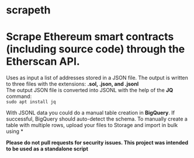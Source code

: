 # scrapeth
# Scrape Ethereum smart contracts (including source code) through the Etherscan API.

Uses as input a list of addresses stored in a JSON file. The output is written to three files with the extensions: **.sol, .json, and .jsonl**  
The output JSON file is converted into JSONL with the help of the **JQ** command:  
```sudo apt install jq```  

With JSONL data you could do a manual table creation in **BigQuery**. If successful, BigQuery should auto-detect the schema.
To manually create a table with multiple rows, upload your files to Storage and import in bulk using *

**Please do not pull requests for security issues. This project was intended to be used as a standalone script**
